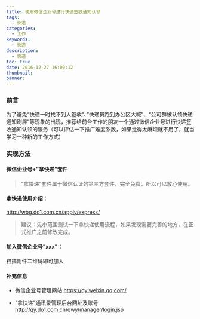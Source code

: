 ```yaml
---
title: 使用微信企业号进行快递签收通知认领
tags:
  - 快递
categories:
  - 工作
keywords:
  - 快递
description:
  - 快递
toc: true
date: 2016-12-27 16:00:12
thumbnail:
banner:
---
```


### 前言
为了避免“快递一时找不到人签收”、”快递员跑到办公区大喊”、“公司群被认领快递通知刷屏”等现象的出现，推荐给前台工作的朋友一个通过微信企业号进行快递签收通知认领的服务（可以评估一下推广难度系数，如果觉得太麻烦就不用了，就当学习一种新的工作方式）

### 实现方法
#### 微信企业号+”拿快递”套件
>“拿快递”套件属于微信认证的第三方套件，完全免费，所以可以放心使用。

#### 拿快递使用介绍：
http://wbg.do1.com.cn/apply/express/
>建议：先小范围测试一下拿快递使用流程，如果发现需要完善的地方，在正式推广之前修改完成。

#### 加入微信企业号”xxx”：
扫描附件二维码即可加入

#### 补充信息
* 微信企业号管理网站
https://qy.weixin.qq.com/

* “拿快递”通讯录管理后台网址及账号
http://qy.do1.com.cn/qwy/manager/login.jsp

